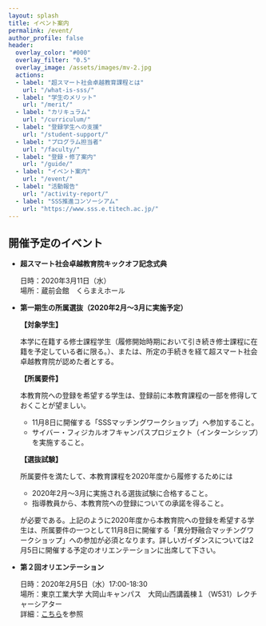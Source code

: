 ```yaml
---
layout: splash
title: イベント案内
permalink: /event/
author_profile: false
header:
  overlay_color: "#000"
  overlay_filter: "0.5"
  overlay_image: /assets/images/mv-2.jpg
  actions:
  - label: "超スマート社会卓越教育課程とは"
    url: "/what-is-sss/"
  - label: "学生のメリット"
    url: "/merit/"
  - label: "カリキュラム"
    url: "/curriculum/"
  - label: "登録学生への支援​"
    url: "/student-support/"
  - label: "プログラム担当者​"
    url: "/faculty/"
  - label: "登録・修了案内"
    url: "/guide/"
  - label: "イベント案内"
    url: "/event/"
  - label: "活動報告"
    url: "/activity-report/"
  - label: "SSS推進コンソーシアム"
    url: "https://www.sss.e.titech.ac.jp/"
---
```


## 開催予定のイベント

* **超スマート社会卓越教育院キックオフ記念式典**

  日時：2020年3月11日（水）<br>
  場所：蔵前会館　くらまえホール 　

* **第一期生の所属選抜（2020年2月～3月に実施予定）**

  **【対象学生】**

  本学に在籍する修士課程学生（履修開始時期において引き続き修士課程に在籍を予定している者に限る。）、または、所定の手続きを経て超スマート社会卓越教育院が認めた者とする。

  **【所属要件】**

  本教育院への登録を希望する学生は、登録前に本教育課程の一部を修得しておくことが望ましい。
  - 11月8日に開催する「SSSマッチングワークショップ」へ参加すること。
  - サイバー・フィジカルオフキャンパスプロジェクト（インターンシップ）を実施すること。

  **【選抜試験】**

  所属要件を満たして、本教育課程を2020年度から履修するためには
  - 2020年2月～3月に実施される選抜試験に合格すること。
  - 指導教員から、本教育院への登録についての承諾を得ること。

  が必要である。上記のように2020年度から本教育院への登録を希望する学生は、所属要件の一つとして11月8日に開催する「異分野融合マッチングワークショップ」への参加が必須となります。詳しいガイダンスについては2月5日に開催する予定のオリエンテーションに出席して下さい。

* **第２回オリエンテーション**

  日時：2020年2月5日（水）17:00-18:30<br>
  場所：東京工業大学 大岡山キャンパス　大岡山西講義棟１（W531）レクチャーシアター<br>
  詳細：[こちら](https://www.sss.e.titech.ac.jp/event-wise-orientation-20200205/)を参照
